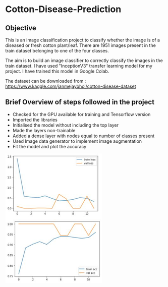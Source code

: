 # Cotton-Disease-Prediction

## Objective

This is an image classification project to classify whether the image is of a diseased or fresh cotton plant/leaf. There are 1951 images present in the train dataset belonging to one of the four classes.

The aim is to build an image classifier to correctly classify the images in the train dataset. I have used "InceptionV3" transfer learning model for my project. I have trained this model in Google Colab.

The dataset can be downloaded from : https://www.kaggle.com/janmejaybhoi/cotton-disease-dataset

## Brief Overview of steps followed in the project

* Checked for the GPU available for training and Tensorflow version
* Imported the libraries
* Initialised the model without including the top layer
* Made the layers non-trainable
* Added a dense layer with nodes equal to number of classes present
* Used Image data generator to implement image augmentation
* Fit the model and plot the accuracy

![](ImagesforReadme/1.JPG)
